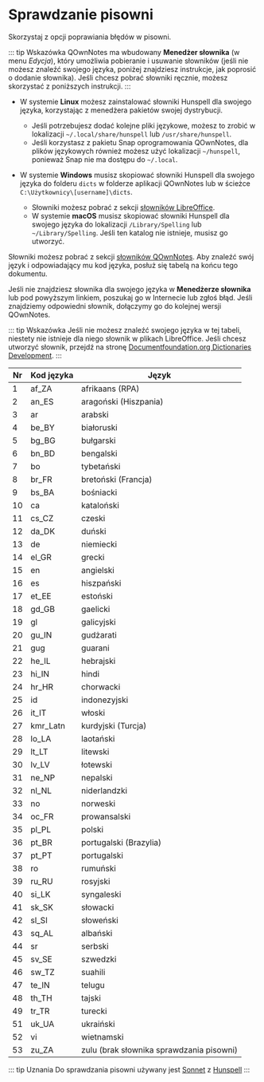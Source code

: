 # Sprawdzanie pisowni

Skorzystaj z opcji poprawiania błędów w pisowni.

::: tip
Wskazówka QOwnNotes ma wbudowany **Menedżer słownika** (w menu *Edycja*), który umożliwia pobieranie i usuwanie słowników (jeśli nie możesz znaleźć swojego języka, poniżej znajdziesz instrukcje, jak poprosić o dodanie słownika). Jeśli chcesz pobrać słowniki ręcznie, możesz skorzystać z poniższych instrukcji.
:::

- W systemie **Linux** możesz zainstalować słowniki Hunspell dla swojego języka, korzystając z menedżera pakietów swojej dystrybucji.
    - Jeśli potrzebujesz dodać kolejne pliki językowe, możesz to zrobić w lokalizacji `~/.local/share/hunspell` lub `/usr/share/hunspell`.
    - Jeśli korzystasz z pakietu Snap oprogramowania QOwnNotes, dla plików językowych również możesz użyć lokalizacji `~/hunspell`, ponieważ Snap nie ma dostępu do `~/.local`.

- W systemie **Windows** musisz skopiować słowniki Hunspell dla swojego języka do folderu `dicts` w folderze aplikacji QOwnNotes lub w ścieżce `C:\Użytkownicy\[username]\dicts`.
    - Słowniki możesz pobrać z sekcji [słowników LibreOffice](https://github.com/LibreOffice/dictionaries).
    - W systemie **macOS** musisz skopiować słowniki Hunspell dla swojego języka do lokalizacji `/Library/Spelling` lub `~/Library/Spelling`. Jeśli ten katalog nie istnieje, musisz go utworzyć.

Słowniki możesz pobrać z sekcji [słowników QOwnNotes](https://github.com/qownnotes/dictionaries). Aby znaleźć swój język i odpowiadający mu kod języka, posłuż się tabelą na końcu tego dokumentu.

Jeśli nie znajdziesz słownika dla swojego języka w **Menedżerze słownika** lub pod powyższym linkiem, poszukaj go w Internecie lub zgłoś błąd. Jeśli znajdziemy odpowiedni słownik, dołączymy go do kolejnej wersji QOwnNotes.

::: tip
Wskazówka Jeśli nie możesz znaleźć swojego języka w tej tabeli, niestety nie istnieje dla niego słownik w plikach LibreOffice. Jeśli chcesz utworzyć słownik, przejdź na stronę [Documentfoundation.org Dictionaries Development](https://wiki.documentfoundation.org/Development/Dictionaries).
:::

| Nr | Kod języka | Język                                    |
| -- | ---------- | ---------------------------------------- |
| 1  | af_ZA      | afrikaans (RPA)                          |
| 2  | an_ES      | aragoński (Hiszpania)                    |
| 3  | ar         | arabski                                  |
| 4  | be_BY      | białoruski                               |
| 5  | bg_BG      | bułgarski                                |
| 6  | bn_BD      | bengalski                                |
| 7  | bo         | tybetański                               |
| 8  | br_FR      | bretoński (Francja)                      |
| 9  | bs_BA      | bośniacki                                |
| 10 | ca         | kataloński                               |
| 11 | cs_CZ      | czeski                                   |
| 12 | da_DK      | duński                                   |
| 13 | de         | niemiecki                                |
| 14 | el_GR      | grecki                                   |
| 15 | en         | angielski                                |
| 16 | es         | hiszpański                               |
| 17 | et_EE      | estoński                                 |
| 18 | gd_GB      | gaelicki                                 |
| 19 | gl         | galicyjski                               |
| 20 | gu_IN      | gudżarati                                |
| 21 | gug        | guarani                                  |
| 22 | he_IL      | hebrajski                                |
| 23 | hi_IN      | hindi                                    |
| 24 | hr_HR      | chorwacki                                |
| 25 | id         | indonezyjski                             |
| 26 | it_IT      | włoski                                   |
| 27 | kmr_Latn   | kurdyjski (Turcja)                       |
| 28 | lo_LA      | laotański                                |
| 29 | lt_LT      | litewski                                 |
| 30 | lv_LV      | łotewski                                 |
| 31 | ne_NP      | nepalski                                 |
| 32 | nl_NL      | niderlandzki                             |
| 33 | no         | norweski                                 |
| 34 | oc_FR      | prowansalski                             |
| 35 | pl_PL      | polski                                   |
| 36 | pt_BR      | portugalski (Brazylia)                   |
| 37 | pt_PT      | portugalski                              |
| 38 | ro         | rumuński                                 |
| 39 | ru_RU      | rosyjski                                 |
| 40 | si_LK      | syngaleski                               |
| 41 | sk_SK      | słowacki                                 |
| 42 | sl_Sl      | słoweński                                |
| 43 | sq_AL      | albański                                 |
| 44 | sr         | serbski                                  |
| 45 | sv_SE      | szwedzki                                 |
| 46 | sw_TZ      | suahili                                  |
| 47 | te_IN      | telugu                                   |
| 48 | th_TH      | tajski                                   |
| 49 | tr_TR      | turecki                                  |
| 51 | uk_UA      | ukraiński                                |
| 52 | vi         | wietnamski                               |
| 53 | zu_ZA      | zulu (brak słownika sprawdzania pisowni) |

::: tip
Uznania Do sprawdzania pisowni używany jest [Sonnet](https://github.com/KDE/sonnet) z [Hunspell](https://hunspell.github.io/)
:::
